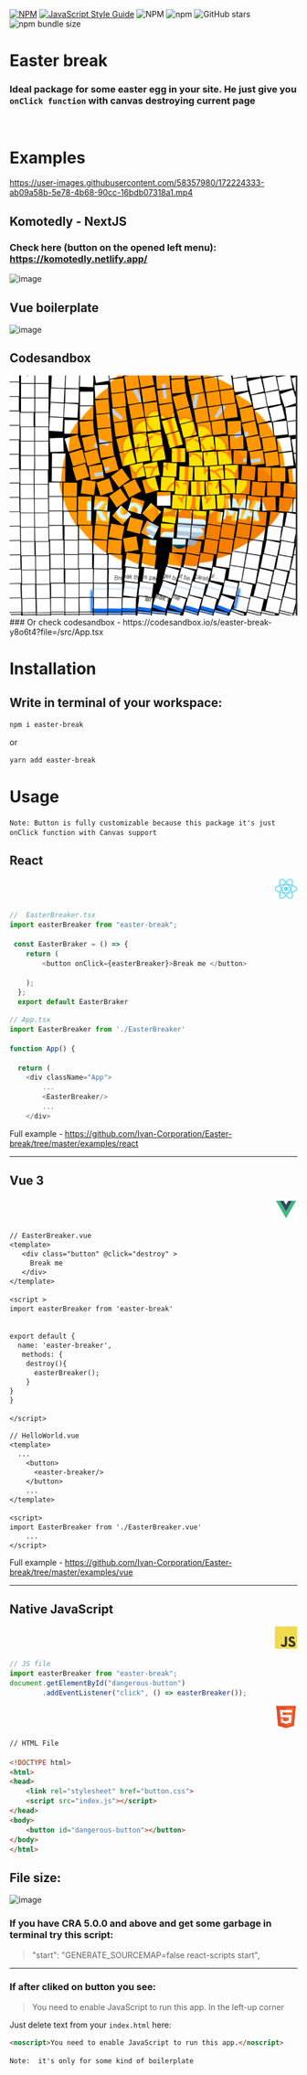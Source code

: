 [![NPM](https://img.shields.io/npm/v/easter-break.svg)](https://www.npmjs.com/package/easter-break)
[![JavaScript Style Guide](https://img.shields.io/badge/code_style-standard-brightgreen.svg)](https://standardjs.com)
![NPM](https://img.shields.io/npm/l/easter-break)
![npm](https://img.shields.io/npm/dm/easter-break)
![GitHub stars](https://img.shields.io/github/stars/Ivan-Corporation/easter-break?style=social)
![npm bundle size](https://img.shields.io/bundlephobia/minzip/easter-break)

# Easter break
### Ideal package for some easter egg in your site. He just give you ``onClick function`` with canvas destroying current page


<br/>

# Examples


https://user-images.githubusercontent.com/58357980/172224333-ab09a58b-5e78-4b68-90cc-16bdb07318a1.mp4


## Komotedly - NextJS
### Check here (button on the opened left menu): https://komotedly.netlify.app/
![image](https://user-images.githubusercontent.com/58357980/172209922-ab5ee04a-dc53-4be7-ba91-20c245a4b198.png)


## Vue boilerplate
![image](https://user-images.githubusercontent.com/58357980/172308331-1208b07f-6c33-4075-bbca-f27810abc1b8.png)


## Codesandbox
<img src='./1.png'/>
### Or check codesandbox - https://codesandbox.io/s/easter-break-y8o6t4?file=/src/App.tsx

# Installation

## Write in terminal of your workspace:

```bash
npm i easter-break
```
or

```bash
yarn add easter-break
```


# Usage

`Note: Button is fully customizable because this package it's just onClick function with Canvas support`

## React
<p align='right'>
 <img src=https://raw.githubusercontent.com/devicons/devicon/master/icons/react/react-original.svg alt=react width="40" height="40" />
</p>

```ts
//  EasterBreaker.tsx
import easterBreaker from "easter-break";

 const EasterBraker = () => {
    return (
        <button onClick={easterBreaker}>Break me </button>

    );
  };
  export default EasterBraker
```

``` ts
// App.tsx
import EasterBreaker from './EasterBreaker'

function App() {

  return (
    <div className="App">
        ...
        <EasterBreaker/>
        ...
    </div>
```

Full example - https://github.com/Ivan-Corporation/Easter-break/tree/master/examples/react
<hr/>

## Vue 3
<p align='right'>
 <img src=https://raw.githubusercontent.com/Ivan-Corporation/Ivan-Corporation/718ecb135ee0649ab8e9c453db344d581a782de3/icons/vue.svg alt=react width="40" height="40"/>
 </p>

```vue
// EasterBreaker.vue
<template>
   <div class="button" @click="destroy" >
     Break me
   </div>
</template>

<script >
import easterBreaker from 'easter-break'


export default {
  name: 'easter-breaker',
   methods: {
    destroy(){
      easterBreaker();
    }
}
}

</script>
```

``` vue 
// HelloWorld.vue
<template>
  ...
    <button>
      <easter-breaker/>
    </button>
    ...
</template>

<script>
import EasterBreaker from './EasterBreaker.vue'
    ...
</script>
```
Full example - https://github.com/Ivan-Corporation/Easter-break/tree/master/examples/vue
<hr/>


## Native JavaScript


<p align='right'>
<img src=https://raw.githubusercontent.com/devicons/devicon/master/icons/javascript/javascript-original.svg alt=react width="40" height="40"/>
</p>

```js
// JS file
import easterBreaker from "easter-break";
document.getElementById("dangerous-button")
        .addEventListener("click", () => easterBreaker());
```


<p align='right'>
<img src=https://raw.githubusercontent.com/devicons/devicon/master/icons/html5/html5-original.svg alt=react width="40" height="40"/>
</p>

```html
// HTML File

<!DOCTYPE html>
<html>
<head>
    <link rel="stylesheet" href="button.css">
    <script src="index.js"></script>
</head>
<body>
    <button id="dangerous-button"></button>
</body>
</html>
```

## File size:
![image](https://user-images.githubusercontent.com/58357980/172183315-6911dd87-c325-4e7d-b153-1c35ebbb2e86.png)

### If you have CRA 5.0.0 and above and get some garbage in terminal try this script:


> "start": "GENERATE_SOURCEMAP=false react-scripts start",
<hr/>

### If after cliked on button you see:
> You need to enable JavaScript to run this app.
In the left-up corner

Just delete text from your ``index.html`` here:
```html
<noscript>You need to enable JavaScript to run this app.</noscript>
```
`Note: 
it's only for some kind of boilerplate`
